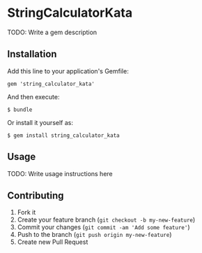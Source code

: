 # StringCalculatorKata

TODO: Write a gem description

## Installation

Add this line to your application's Gemfile:

    gem 'string_calculator_kata'

And then execute:

    $ bundle

Or install it yourself as:

    $ gem install string_calculator_kata

## Usage

TODO: Write usage instructions here

## Contributing

1. Fork it
2. Create your feature branch (`git checkout -b my-new-feature`)
3. Commit your changes (`git commit -am 'Add some feature'`)
4. Push to the branch (`git push origin my-new-feature`)
5. Create new Pull Request
